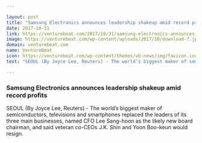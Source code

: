 ```yaml
---

layout: post
title: "Samsung Electronics announces leadership shakeup amid record profits"
date: 2017-10-31
link: https://venturebeat.com/2017/10/31/samsung-electronics-announces-leadership-shakeup-amid-record-profits/
image: https://venturebeat.com/wp-content/uploads/2017/10/download-7.jpeg?fit=780%2C520&strip=all
domain: venturebeat.com
name: VentureBeat
icon: https://venturebeat.com/wp-content/themes/vb-news/img/favicon.ico
text: "SEOUL (By Joyce Lee, Reuters) - The world’s biggest maker of semiconductors, televisions and smartphones replaced the leaders of its three main businesses, named CFO Lee Sang-hoon as the likely new board chairman, and said veteran co-CEOs J.K. Shin and Yoon Boo-keun would resign."

---
```


### Samsung Electronics announces leadership shakeup amid record profits

SEOUL (By Joyce Lee, Reuters) - The world’s biggest maker of semiconductors, televisions and smartphones replaced the leaders of its three main businesses, named CFO Lee Sang-hoon as the likely new board chairman, and said veteran co-CEOs J.K. Shin and Yoon Boo-keun would resign.
